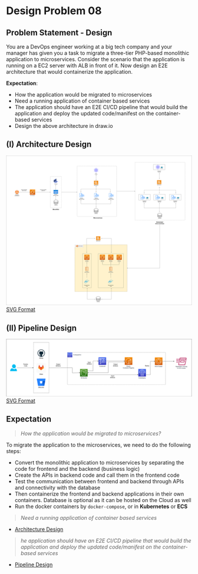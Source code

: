 
# Design Problem 08

## Problem Statement - Design

You are a DevOps engineer working at a big tech company and your manager has given you a task to migrate a three-tier PHP-based monolithic application to microservices. Consider the scenario that the application is running on a EC2 server with ALB in front of it. Now design an E2E architecture that would containerize the application.

**Expectation**:

* How the application would be migrated to microservices
* Need a running application of container based services
* The application should have an E2E CI/CD pipeline that would build the application and deploy the updated code/manifest on the container-based services
* Design the above architecture in draw.io 



## (I) Architecture Design
![Monotlithic to Microservices architecture](public/images/DesignProblem08a.png)
[SVG Format](https://github.com/nautash2022skipq/Sprint-07/blob/Design-Problem-08/public/images/DesignProblem08a.svg)

## (II) Pipeline Design
![Codepipeline architecture](public/images/DesignProblem08b.png)
[SVG Format](https://github.com/nautash2022skipq/Sprint-07/blob/Design-Problem-08/public/images/DesignProblem08b.png)

## Expectation
> _How the application would be migrated to microservices?_

To migrate the application to the microservices, we need to do the following steps:

- Convert the monolithic application to microservices by separating the code for frontend and the backend (business logic)
- Create the APIs in backend code and call them in the frontend code
- Test the communication between frontend and backend through APIs and connectivity with the database
- Then containerize the frontend and backend applications in their own containers. Database is optional as it can be hosted on the Cloud as well
- Run the docker containers by `docker-compose`, or in **Kubernetes** or **ECS**

> _Need a running application of container based services_

* [Architecture Design](#i-architecture-design)

> _he application should have an E2E CI/CD pipeline that would build the application and deploy the updated code/manifest on the container-based services_

* [Pipeline Design](#ii-pipeline-design)